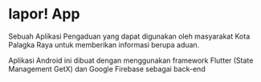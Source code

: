 # lapor! App
 
Sebuah Aplikasi Pengaduan yang dapat digunakan oleh masyarakat Kota Palagka Raya untuk memberikan informasi berupa aduan.

Aplikasi Android ini dibuat dengan menggunakan framework Flutter (State Management GetX) dan Google Firebase sebagai back-end
